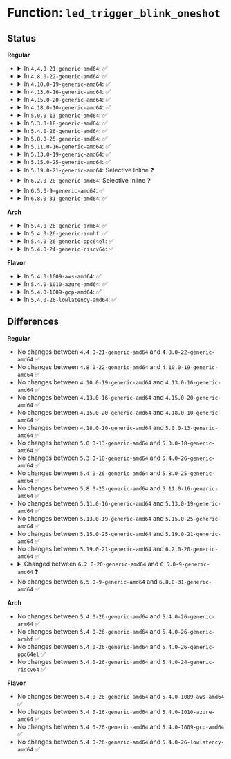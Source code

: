 # Function: <code>led_trigger_blink_oneshot</code>

## Status
<b>Regular</b>
<ul>
<li>
<details>
<summary>In <code>4.4.0-21-generic-amd64</code>: ✅</summary>

```c
void led_trigger_blink_oneshot(struct led_trigger * trig, long unsigned int * delay_on, long unsigned int * delay_off, int invert)
```

```json
{
  "name": "led_trigger_blink_oneshot",
  "collision_type": "Unique Global",
  "inline_type": "No",
  "funcs": [
    {
      "addr": 18446744071585983120,
      "name": "led_trigger_blink_oneshot",
      "external": true,
      "loc": "drivers/leds/led-triggers.c:299",
      "file": "drivers/leds/led-triggers.c",
      "inline": "seen, unknown",
      "caller_inline": [],
      "caller_func": [
        "drivers/usb/common/led.c:usb_led_activity"
      ]
    }
  ],
  "symbols": [
    {
      "addr": 18446744071585983120,
      "name": "led_trigger_blink_oneshot",
      "section": ".text",
      "bind": "STB_GLOBAL",
      "size": 24
    }
  ]
}
```
</details>
</li>
<li>
<details>
<summary>In <code>4.8.0-22-generic-amd64</code>: ✅</summary>

```c
void led_trigger_blink_oneshot(struct led_trigger * trig, long unsigned int * delay_on, long unsigned int * delay_off, int invert)
```

```json
{
  "name": "led_trigger_blink_oneshot",
  "collision_type": "Unique Global",
  "inline_type": "No",
  "funcs": [
    {
      "addr": 18446744071586388752,
      "name": "led_trigger_blink_oneshot",
      "external": true,
      "loc": "drivers/leds/led-triggers.c:320",
      "file": "drivers/leds/led-triggers.c",
      "inline": "seen, unknown",
      "caller_inline": [],
      "caller_func": [
        "drivers/usb/common/led.c:usb_led_activity",
        "drivers/leds/trigger/ledtrig-disk.c:ledtrig_disk_activity",
        "drivers/leds/trigger/ledtrig-disk.c:ledtrig_disk_activity",
        "drivers/leds/trigger/ledtrig-mtd.c:ledtrig_mtd_activity",
        "drivers/leds/trigger/ledtrig-mtd.c:ledtrig_mtd_activity"
      ]
    }
  ],
  "symbols": [
    {
      "addr": 18446744071586388752,
      "name": "led_trigger_blink_oneshot",
      "section": ".text",
      "bind": "STB_GLOBAL",
      "size": 24
    }
  ]
}
```
</details>
</li>
<li>
<details>
<summary>In <code>4.10.0-19-generic-amd64</code>: ✅</summary>

```c
void led_trigger_blink_oneshot(struct led_trigger * trig, long unsigned int * delay_on, long unsigned int * delay_off, int invert)
```

```json
{
  "name": "led_trigger_blink_oneshot",
  "collision_type": "Unique Global",
  "inline_type": "No",
  "funcs": [
    {
      "addr": 18446744071586597600,
      "name": "led_trigger_blink_oneshot",
      "external": true,
      "loc": "drivers/leds/led-triggers.c:327",
      "file": "drivers/leds/led-triggers.c",
      "inline": "seen, unknown",
      "caller_inline": [],
      "caller_func": [
        "drivers/usb/common/led.c:usb_led_activity",
        "drivers/leds/trigger/ledtrig-disk.c:ledtrig_disk_activity",
        "drivers/leds/trigger/ledtrig-disk.c:ledtrig_disk_activity",
        "drivers/leds/trigger/ledtrig-mtd.c:ledtrig_mtd_activity",
        "drivers/leds/trigger/ledtrig-mtd.c:ledtrig_mtd_activity"
      ]
    }
  ],
  "symbols": [
    {
      "addr": 18446744071586597600,
      "name": "led_trigger_blink_oneshot",
      "section": ".text",
      "bind": "STB_GLOBAL",
      "size": 24
    }
  ]
}
```
</details>
</li>
<li>
<details>
<summary>In <code>4.13.0-16-generic-amd64</code>: ✅</summary>

```c
void led_trigger_blink_oneshot(struct led_trigger * trig, long unsigned int * delay_on, long unsigned int * delay_off, int invert)
```

```json
{
  "name": "led_trigger_blink_oneshot",
  "collision_type": "Unique Global",
  "inline_type": "No",
  "funcs": [
    {
      "addr": 18446744071586722800,
      "name": "led_trigger_blink_oneshot",
      "external": true,
      "loc": "drivers/leds/led-triggers.c:327",
      "file": "drivers/leds/led-triggers.c",
      "inline": "seen, unknown",
      "caller_inline": [],
      "caller_func": [
        "drivers/usb/common/led.c:usb_led_activity",
        "drivers/leds/trigger/ledtrig-disk.c:ledtrig_disk_activity",
        "drivers/leds/trigger/ledtrig-disk.c:ledtrig_disk_activity",
        "drivers/leds/trigger/ledtrig-mtd.c:ledtrig_mtd_activity",
        "drivers/leds/trigger/ledtrig-mtd.c:ledtrig_mtd_activity"
      ]
    }
  ],
  "symbols": [
    {
      "addr": 18446744071586722800,
      "name": "led_trigger_blink_oneshot",
      "section": ".text",
      "bind": "STB_GLOBAL",
      "size": 134
    }
  ]
}
```
</details>
</li>
<li>
<details>
<summary>In <code>4.15.0-20-generic-amd64</code>: ✅</summary>

```c
void led_trigger_blink_oneshot(struct led_trigger * trig, long unsigned int * delay_on, long unsigned int * delay_off, int invert)
```

```json
{
  "name": "led_trigger_blink_oneshot",
  "collision_type": "Unique Global",
  "inline_type": "No",
  "funcs": [
    {
      "addr": 18446744071587207088,
      "name": "led_trigger_blink_oneshot",
      "external": true,
      "loc": "drivers/leds/led-triggers.c:327",
      "file": "drivers/leds/led-triggers.c",
      "inline": "seen, unknown",
      "caller_inline": [],
      "caller_func": [
        "drivers/usb/common/led.c:usb_led_activity",
        "drivers/leds/trigger/ledtrig-disk.c:ledtrig_disk_activity",
        "drivers/leds/trigger/ledtrig-disk.c:ledtrig_disk_activity",
        "drivers/leds/trigger/ledtrig-mtd.c:ledtrig_mtd_activity",
        "drivers/leds/trigger/ledtrig-mtd.c:ledtrig_mtd_activity"
      ]
    }
  ],
  "symbols": [
    {
      "addr": 18446744071587207088,
      "name": "led_trigger_blink_oneshot",
      "section": ".text",
      "bind": "STB_GLOBAL",
      "size": 134
    }
  ]
}
```
</details>
</li>
<li>
<details>
<summary>In <code>4.18.0-10-generic-amd64</code>: ✅</summary>

```c
void led_trigger_blink_oneshot(struct led_trigger * trig, long unsigned int * delay_on, long unsigned int * delay_off, int invert)
```

```json
{
  "name": "led_trigger_blink_oneshot",
  "collision_type": "Unique Global",
  "inline_type": "No",
  "funcs": [
    {
      "addr": 18446744071587507648,
      "name": "led_trigger_blink_oneshot",
      "external": true,
      "loc": "drivers/leds/led-triggers.c:327",
      "file": "drivers/leds/led-triggers.c",
      "inline": "seen, unknown",
      "caller_inline": [],
      "caller_func": [
        "drivers/usb/common/led.c:usb_led_activity",
        "drivers/leds/trigger/ledtrig-disk.c:ledtrig_disk_activity",
        "drivers/leds/trigger/ledtrig-disk.c:ledtrig_disk_activity",
        "drivers/leds/trigger/ledtrig-disk.c:ledtrig_disk_activity",
        "drivers/leds/trigger/ledtrig-disk.c:ledtrig_disk_activity",
        "drivers/leds/trigger/ledtrig-mtd.c:ledtrig_mtd_activity",
        "drivers/leds/trigger/ledtrig-mtd.c:ledtrig_mtd_activity"
      ]
    }
  ],
  "symbols": [
    {
      "addr": 18446744071587507648,
      "name": "led_trigger_blink_oneshot",
      "section": ".text",
      "bind": "STB_GLOBAL",
      "size": 132
    }
  ]
}
```
</details>
</li>
<li>
<details>
<summary>In <code>5.0.0-13-generic-amd64</code>: ✅</summary>

```c
void led_trigger_blink_oneshot(struct led_trigger * trig, long unsigned int * delay_on, long unsigned int * delay_off, int invert)
```

```json
{
  "name": "led_trigger_blink_oneshot",
  "collision_type": "Unique Global",
  "inline_type": "No",
  "funcs": [
    {
      "addr": 18446744071587688016,
      "name": "led_trigger_blink_oneshot",
      "external": true,
      "loc": "drivers/leds/led-triggers.c:365",
      "file": "drivers/leds/led-triggers.c",
      "inline": "seen, unknown",
      "caller_inline": [],
      "caller_func": [
        "drivers/usb/common/led.c:usb_led_activity",
        "drivers/leds/trigger/ledtrig-disk.c:ledtrig_disk_activity",
        "drivers/leds/trigger/ledtrig-disk.c:ledtrig_disk_activity",
        "drivers/leds/trigger/ledtrig-disk.c:ledtrig_disk_activity",
        "drivers/leds/trigger/ledtrig-disk.c:ledtrig_disk_activity",
        "drivers/leds/trigger/ledtrig-mtd.c:ledtrig_mtd_activity",
        "drivers/leds/trigger/ledtrig-mtd.c:ledtrig_mtd_activity"
      ]
    }
  ],
  "symbols": [
    {
      "addr": 18446744071587688016,
      "name": "led_trigger_blink_oneshot",
      "section": ".text",
      "bind": "STB_GLOBAL",
      "size": 132
    }
  ]
}
```
</details>
</li>
<li>
<details>
<summary>In <code>5.3.0-18-generic-amd64</code>: ✅</summary>

```c
void led_trigger_blink_oneshot(struct led_trigger * trig, long unsigned int * delay_on, long unsigned int * delay_off, int invert)
```

```json
{
  "name": "led_trigger_blink_oneshot",
  "collision_type": "Unique Global",
  "inline_type": "No",
  "funcs": [
    {
      "addr": 18446744071587967232,
      "name": "led_trigger_blink_oneshot",
      "external": true,
      "loc": "drivers/leds/led-triggers.c:361",
      "file": "drivers/leds/led-triggers.c",
      "inline": "seen, unknown",
      "caller_inline": [],
      "caller_func": [
        "drivers/usb/common/led.c:usb_led_activity",
        "drivers/leds/trigger/ledtrig-disk.c:ledtrig_disk_activity",
        "drivers/leds/trigger/ledtrig-disk.c:ledtrig_disk_activity",
        "drivers/leds/trigger/ledtrig-disk.c:ledtrig_disk_activity",
        "drivers/leds/trigger/ledtrig-disk.c:ledtrig_disk_activity",
        "drivers/leds/trigger/ledtrig-mtd.c:ledtrig_mtd_activity",
        "drivers/leds/trigger/ledtrig-mtd.c:ledtrig_mtd_activity"
      ]
    }
  ],
  "symbols": [
    {
      "addr": 18446744071587967232,
      "name": "led_trigger_blink_oneshot",
      "section": ".text",
      "bind": "STB_GLOBAL",
      "size": 138
    }
  ]
}
```
</details>
</li>
<li>
<details>
<summary>In <code>5.4.0-26-generic-amd64</code>: ✅</summary>

```c
void led_trigger_blink_oneshot(struct led_trigger * trig, long unsigned int * delay_on, long unsigned int * delay_off, int invert)
```

```json
{
  "name": "led_trigger_blink_oneshot",
  "collision_type": "Unique Global",
  "inline_type": "No",
  "funcs": [
    {
      "addr": 18446744071588174368,
      "name": "led_trigger_blink_oneshot",
      "external": true,
      "loc": "drivers/leds/led-triggers.c:362",
      "file": "drivers/leds/led-triggers.c",
      "inline": "seen, unknown",
      "caller_inline": [],
      "caller_func": [
        "drivers/usb/common/led.c:usb_led_activity",
        "drivers/leds/trigger/ledtrig-disk.c:ledtrig_disk_activity",
        "drivers/leds/trigger/ledtrig-disk.c:ledtrig_disk_activity",
        "drivers/leds/trigger/ledtrig-disk.c:ledtrig_disk_activity",
        "drivers/leds/trigger/ledtrig-disk.c:ledtrig_disk_activity",
        "drivers/leds/trigger/ledtrig-mtd.c:ledtrig_mtd_activity",
        "drivers/leds/trigger/ledtrig-mtd.c:ledtrig_mtd_activity"
      ]
    }
  ],
  "symbols": [
    {
      "addr": 18446744071588174368,
      "name": "led_trigger_blink_oneshot",
      "section": ".text",
      "bind": "STB_GLOBAL",
      "size": 138
    }
  ]
}
```
</details>
</li>
<li>
<details>
<summary>In <code>5.8.0-25-generic-amd64</code>: ✅</summary>

```c
void led_trigger_blink_oneshot(struct led_trigger * trig, long unsigned int * delay_on, long unsigned int * delay_off, int invert)
```

```json
{
  "name": "led_trigger_blink_oneshot",
  "collision_type": "Unique Global",
  "inline_type": "No",
  "funcs": [
    {
      "addr": 18446744071589038784,
      "name": "led_trigger_blink_oneshot",
      "external": true,
      "loc": "drivers/leds/led-triggers.c:408",
      "file": "drivers/leds/led-triggers.c",
      "inline": "seen, unknown",
      "caller_inline": [],
      "caller_func": [
        "drivers/usb/common/led.c:usb_led_activity",
        "drivers/leds/trigger/ledtrig-disk.c:ledtrig_disk_activity",
        "drivers/leds/trigger/ledtrig-disk.c:ledtrig_disk_activity",
        "drivers/leds/trigger/ledtrig-disk.c:ledtrig_disk_activity",
        "drivers/leds/trigger/ledtrig-disk.c:ledtrig_disk_activity",
        "drivers/leds/trigger/ledtrig-mtd.c:ledtrig_mtd_activity",
        "drivers/leds/trigger/ledtrig-mtd.c:ledtrig_mtd_activity"
      ]
    }
  ],
  "symbols": [
    {
      "addr": 18446744071589038784,
      "name": "led_trigger_blink_oneshot",
      "section": ".text",
      "bind": "STB_GLOBAL",
      "size": 136
    }
  ]
}
```
</details>
</li>
<li>
<details>
<summary>In <code>5.11.0-16-generic-amd64</code>: ✅</summary>

```c
void led_trigger_blink_oneshot(struct led_trigger * trig, long unsigned int * delay_on, long unsigned int * delay_off, int invert)
```

```json
{
  "name": "led_trigger_blink_oneshot",
  "collision_type": "Unique Global",
  "inline_type": "No",
  "funcs": [
    {
      "addr": 18446744071589048256,
      "name": "led_trigger_blink_oneshot",
      "external": true,
      "loc": "drivers/leds/led-triggers.c:424",
      "file": "drivers/leds/led-triggers.c",
      "inline": "seen, unknown",
      "caller_inline": [],
      "caller_func": [
        "drivers/usb/common/led.c:usb_led_activity",
        "drivers/leds/trigger/ledtrig-disk.c:ledtrig_disk_activity",
        "drivers/leds/trigger/ledtrig-disk.c:ledtrig_disk_activity",
        "drivers/leds/trigger/ledtrig-disk.c:ledtrig_disk_activity",
        "drivers/leds/trigger/ledtrig-disk.c:ledtrig_disk_activity",
        "drivers/leds/trigger/ledtrig-mtd.c:ledtrig_mtd_activity",
        "drivers/leds/trigger/ledtrig-mtd.c:ledtrig_mtd_activity"
      ]
    }
  ],
  "symbols": [
    {
      "addr": 18446744071589048256,
      "name": "led_trigger_blink_oneshot",
      "section": ".text",
      "bind": "STB_GLOBAL",
      "size": 147
    }
  ]
}
```
</details>
</li>
<li>
<details>
<summary>In <code>5.13.0-19-generic-amd64</code>: ✅</summary>

```c
void led_trigger_blink_oneshot(struct led_trigger * trig, long unsigned int * delay_on, long unsigned int * delay_off, int invert)
```

```json
{
  "name": "led_trigger_blink_oneshot",
  "collision_type": "Unique Global",
  "inline_type": "No",
  "funcs": [
    {
      "addr": 18446744071588935632,
      "name": "led_trigger_blink_oneshot",
      "external": true,
      "loc": "drivers/leds/led-triggers.c:424",
      "file": "drivers/leds/led-triggers.c",
      "inline": "seen, unknown",
      "caller_inline": [],
      "caller_func": [
        "drivers/usb/common/led.c:usb_led_activity",
        "drivers/leds/trigger/ledtrig-disk.c:ledtrig_disk_activity",
        "drivers/leds/trigger/ledtrig-disk.c:ledtrig_disk_activity",
        "drivers/leds/trigger/ledtrig-disk.c:ledtrig_disk_activity",
        "drivers/leds/trigger/ledtrig-disk.c:ledtrig_disk_activity",
        "drivers/leds/trigger/ledtrig-mtd.c:ledtrig_mtd_activity",
        "drivers/leds/trigger/ledtrig-mtd.c:ledtrig_mtd_activity"
      ]
    }
  ],
  "symbols": [
    {
      "addr": 18446744071588935632,
      "name": "led_trigger_blink_oneshot",
      "section": ".text",
      "bind": "STB_GLOBAL",
      "size": 147
    }
  ]
}
```
</details>
</li>
<li>
<details>
<summary>In <code>5.15.0-25-generic-amd64</code>: ✅</summary>

```c
void led_trigger_blink_oneshot(struct led_trigger * trig, long unsigned int * delay_on, long unsigned int * delay_off, int invert)
```

```json
{
  "name": "led_trigger_blink_oneshot",
  "collision_type": "Unique Global",
  "inline_type": "No",
  "funcs": [
    {
      "addr": 18446744071589643376,
      "name": "led_trigger_blink_oneshot",
      "external": true,
      "loc": "drivers/leds/led-triggers.c:424",
      "file": "drivers/leds/led-triggers.c",
      "inline": "seen, unknown",
      "caller_inline": [],
      "caller_func": [
        "drivers/usb/common/led.c:usb_led_activity",
        "drivers/leds/trigger/ledtrig-disk.c:ledtrig_disk_activity",
        "drivers/leds/trigger/ledtrig-disk.c:ledtrig_disk_activity",
        "drivers/leds/trigger/ledtrig-disk.c:ledtrig_disk_activity",
        "drivers/leds/trigger/ledtrig-disk.c:ledtrig_disk_activity",
        "drivers/leds/trigger/ledtrig-mtd.c:ledtrig_mtd_activity",
        "drivers/leds/trigger/ledtrig-mtd.c:ledtrig_mtd_activity"
      ]
    }
  ],
  "symbols": [
    {
      "addr": 18446744071589643376,
      "name": "led_trigger_blink_oneshot",
      "section": ".text",
      "bind": "STB_GLOBAL",
      "size": 147
    }
  ]
}
```
</details>
</li>
<li>
<details>
<summary>In <code>5.19.0-21-generic-amd64</code>: Selective Inline ❓</summary>

```c
void led_trigger_blink_oneshot(struct led_trigger * trig, long unsigned int * delay_on, long unsigned int * delay_off, int invert)
```

```json
{
  "name": "led_trigger_blink_oneshot",
  "collision_type": "Unique Global",
  "inline_type": "Selective",
  "funcs": [
    {
      "addr": 18446744071591144448,
      "name": "led_trigger_blink_oneshot",
      "external": true,
      "loc": "drivers/leds/led-triggers.c:425",
      "file": "drivers/leds/led-triggers.c",
      "inline": "not declared, inlined",
      "caller_inline": [],
      "caller_func": [
        "drivers/usb/common/led.c:usb_led_activity",
        "drivers/leds/trigger/ledtrig-disk.c:ledtrig_disk_activity",
        "drivers/leds/trigger/ledtrig-disk.c:ledtrig_disk_activity",
        "drivers/leds/trigger/ledtrig-disk.c:ledtrig_disk_activity",
        "drivers/leds/trigger/ledtrig-disk.c:ledtrig_disk_activity",
        "drivers/leds/trigger/ledtrig-mtd.c:ledtrig_mtd_activity",
        "drivers/leds/trigger/ledtrig-mtd.c:ledtrig_mtd_activity"
      ]
    }
  ],
  "symbols": [
    {
      "addr": 18446744071591144448,
      "name": "led_trigger_blink_oneshot",
      "section": ".text",
      "bind": "STB_GLOBAL",
      "size": 141
    }
  ]
}
```
</details>
</li>
<li>
<details>
<summary>In <code>6.2.0-20-generic-amd64</code>: Selective Inline ❓</summary>

```c
void led_trigger_blink_oneshot(struct led_trigger * trig, long unsigned int * delay_on, long unsigned int * delay_off, int invert)
```

```json
{
  "name": "led_trigger_blink_oneshot",
  "collision_type": "Unique Global",
  "inline_type": "Selective",
  "funcs": [
    {
      "addr": 18446744071592870416,
      "name": "led_trigger_blink_oneshot",
      "external": true,
      "loc": "drivers/leds/led-triggers.c:425",
      "file": "drivers/leds/led-triggers.c",
      "inline": "not declared, inlined",
      "caller_inline": [],
      "caller_func": [
        "drivers/usb/common/led.c:usb_led_activity",
        "drivers/leds/trigger/ledtrig-disk.c:ledtrig_disk_activity",
        "drivers/leds/trigger/ledtrig-disk.c:ledtrig_disk_activity",
        "drivers/leds/trigger/ledtrig-disk.c:ledtrig_disk_activity",
        "drivers/leds/trigger/ledtrig-disk.c:ledtrig_disk_activity",
        "drivers/leds/trigger/ledtrig-mtd.c:ledtrig_mtd_activity",
        "drivers/leds/trigger/ledtrig-mtd.c:ledtrig_mtd_activity"
      ]
    }
  ],
  "symbols": [
    {
      "addr": 18446744071592870416,
      "name": "led_trigger_blink_oneshot",
      "section": ".text",
      "bind": "STB_GLOBAL",
      "size": 141
    }
  ]
}
```
</details>
</li>
<li>
<details>
<summary>In <code>6.5.0-9-generic-amd64</code>: ✅</summary>

```c
void led_trigger_blink_oneshot(struct led_trigger * trig, long unsigned int delay_on, long unsigned int delay_off, int invert)
```

```json
{
  "name": "led_trigger_blink_oneshot",
  "collision_type": "Unique Global",
  "inline_type": "No",
  "funcs": [
    {
      "addr": 18446744071593309264,
      "name": "led_trigger_blink_oneshot",
      "external": true,
      "loc": "drivers/leds/led-triggers.c:426",
      "file": "drivers/leds/led-triggers.c",
      "inline": "seen, unknown",
      "caller_inline": [],
      "caller_func": [
        "drivers/usb/common/led.c:usb_led_activity",
        "drivers/leds/trigger/ledtrig-mtd.c:ledtrig_mtd_activity",
        "drivers/leds/trigger/ledtrig-mtd.c:ledtrig_mtd_activity"
      ]
    }
  ],
  "symbols": [
    {
      "addr": 18446744071593309264,
      "name": "led_trigger_blink_oneshot",
      "section": ".text",
      "bind": "STB_GLOBAL",
      "size": 166
    }
  ]
}
```
</details>
</li>
<li>
<details>
<summary>In <code>6.8.0-31-generic-amd64</code>: ✅</summary>

```c
void led_trigger_blink_oneshot(struct led_trigger * trig, long unsigned int delay_on, long unsigned int delay_off, int invert)
```

```json
{
  "name": "led_trigger_blink_oneshot",
  "collision_type": "Unique Global",
  "inline_type": "No",
  "funcs": [
    {
      "addr": 18446744071594065808,
      "name": "led_trigger_blink_oneshot",
      "external": true,
      "loc": "drivers/leds/led-triggers.c:413",
      "file": "drivers/leds/led-triggers.c",
      "inline": "seen, unknown",
      "caller_inline": [],
      "caller_func": [
        "drivers/usb/common/led.c:usb_led_activity",
        "drivers/leds/trigger/ledtrig-mtd.c:ledtrig_mtd_activity",
        "drivers/leds/trigger/ledtrig-mtd.c:ledtrig_mtd_activity"
      ]
    }
  ],
  "symbols": [
    {
      "addr": 18446744071594065808,
      "name": "led_trigger_blink_oneshot",
      "section": ".text",
      "bind": "STB_GLOBAL",
      "size": 166
    }
  ]
}
```
</details>
</li>
</ul>
<b>Arch</b>
<ul>
<li>
<details>
<summary>In <code>5.4.0-26-generic-arm64</code>: ✅</summary>

```c
void led_trigger_blink_oneshot(struct led_trigger * trig, long unsigned int * delay_on, long unsigned int * delay_off, int invert)
```

```json
{
  "name": "led_trigger_blink_oneshot",
  "collision_type": "Unique Global",
  "inline_type": "No",
  "funcs": [
    {
      "addr": 18446603336501469568,
      "name": "led_trigger_blink_oneshot",
      "external": true,
      "loc": "drivers/leds/led-triggers.c:362",
      "file": "drivers/leds/led-triggers.c",
      "inline": "seen, unknown",
      "caller_inline": [],
      "caller_func": [
        "drivers/usb/common/led.c:usb_led_activity",
        "drivers/usb/common/led.c:usb_led_activity",
        "drivers/leds/trigger/ledtrig-disk.c:ledtrig_disk_activity",
        "drivers/leds/trigger/ledtrig-disk.c:ledtrig_disk_activity",
        "drivers/leds/trigger/ledtrig-disk.c:ledtrig_disk_activity",
        "drivers/leds/trigger/ledtrig-disk.c:ledtrig_disk_activity",
        "drivers/leds/trigger/ledtrig-mtd.c:ledtrig_mtd_activity",
        "drivers/leds/trigger/ledtrig-mtd.c:ledtrig_mtd_activity"
      ]
    }
  ],
  "symbols": [
    {
      "addr": 18446603336501469568,
      "name": "led_trigger_blink_oneshot",
      "section": ".text",
      "bind": "STB_GLOBAL",
      "size": 240
    }
  ]
}
```
</details>
</li>
<li>
<details>
<summary>In <code>5.4.0-26-generic-armhf</code>: ✅</summary>

```c
void led_trigger_blink_oneshot(struct led_trigger * trig, long unsigned int * delay_on, long unsigned int * delay_off, int invert)
```

```json
{
  "name": "led_trigger_blink_oneshot",
  "collision_type": "Unique Global",
  "inline_type": "No",
  "funcs": [
    {
      "addr": 3234020224,
      "name": "led_trigger_blink_oneshot",
      "external": true,
      "loc": "drivers/leds/led-triggers.c:362",
      "file": "drivers/leds/led-triggers.c",
      "inline": "seen, unknown",
      "caller_inline": [],
      "caller_func": [
        "drivers/usb/common/led.c:usb_led_activity",
        "drivers/leds/trigger/ledtrig-disk.c:ledtrig_disk_activity",
        "drivers/leds/trigger/ledtrig-disk.c:ledtrig_disk_activity",
        "drivers/leds/trigger/ledtrig-disk.c:ledtrig_disk_activity",
        "drivers/leds/trigger/ledtrig-mtd.c:ledtrig_mtd_activity",
        "drivers/leds/trigger/ledtrig-mtd.c:ledtrig_mtd_activity"
      ]
    }
  ],
  "symbols": [
    {
      "addr": 3234020224,
      "name": "led_trigger_blink_oneshot",
      "section": ".text",
      "bind": "STB_GLOBAL",
      "size": 152
    }
  ]
}
```
</details>
</li>
<li>
<details>
<summary>In <code>5.4.0-26-generic-ppc64el</code>: ✅</summary>

```c
void led_trigger_blink_oneshot(struct led_trigger * trig, long unsigned int * delay_on, long unsigned int * delay_off, int invert)
```

```json
{
  "name": "led_trigger_blink_oneshot",
  "collision_type": "Unique Global",
  "inline_type": "No",
  "funcs": [
    {
      "addr": 13835058055295007456,
      "name": "led_trigger_blink_oneshot",
      "external": true,
      "loc": "drivers/leds/led-triggers.c:362",
      "file": "drivers/leds/led-triggers.c",
      "inline": "seen, unknown",
      "caller_inline": [],
      "caller_func": [
        "drivers/usb/common/led.c:usb_led_activity",
        "drivers/usb/common/led.c:usb_led_activity",
        "drivers/leds/trigger/ledtrig-disk.c:ledtrig_disk_activity",
        "drivers/leds/trigger/ledtrig-disk.c:ledtrig_disk_activity",
        "drivers/leds/trigger/ledtrig-disk.c:ledtrig_disk_activity",
        "drivers/leds/trigger/ledtrig-disk.c:ledtrig_disk_activity",
        "drivers/leds/trigger/ledtrig-mtd.c:ledtrig_mtd_activity",
        "drivers/leds/trigger/ledtrig-mtd.c:ledtrig_mtd_activity"
      ]
    }
  ],
  "symbols": [
    {
      "addr": 13835058055295007456,
      "name": "led_trigger_blink_oneshot",
      "section": ".text",
      "bind": "STB_GLOBAL",
      "size": 212
    }
  ]
}
```
</details>
</li>
<li>
<details>
<summary>In <code>5.4.0-24-generic-riscv64</code>: ✅</summary>

```c
void led_trigger_blink_oneshot(struct led_trigger * trig, long unsigned int * delay_on, long unsigned int * delay_off, int invert)
```

```json
{
  "name": "led_trigger_blink_oneshot",
  "collision_type": "Unique Global",
  "inline_type": "No",
  "funcs": [
    {
      "addr": 18446743936278060362,
      "name": "led_trigger_blink_oneshot",
      "external": true,
      "loc": "drivers/leds/led-triggers.c:362",
      "file": "drivers/leds/led-triggers.c",
      "inline": "seen, unknown",
      "caller_inline": [],
      "caller_func": [
        "drivers/usb/common/led.c:usb_led_activity",
        "drivers/leds/trigger/ledtrig-disk.c:ledtrig_disk_activity",
        "drivers/leds/trigger/ledtrig-disk.c:ledtrig_disk_activity",
        "drivers/leds/trigger/ledtrig-disk.c:ledtrig_disk_activity",
        "drivers/leds/trigger/ledtrig-disk.c:ledtrig_disk_activity",
        "drivers/leds/trigger/ledtrig-mtd.c:ledtrig_mtd_activity",
        "drivers/leds/trigger/ledtrig-mtd.c:ledtrig_mtd_activity"
      ]
    }
  ],
  "symbols": [
    {
      "addr": 18446743936278060362,
      "name": "led_trigger_blink_oneshot",
      "section": ".text",
      "bind": "STB_GLOBAL",
      "size": 128
    }
  ]
}
```
</details>
</li>
</ul>
<b>Flavor</b>
<ul>
<li>
<details>
<summary>In <code>5.4.0-1009-aws-amd64</code>: ✅</summary>

```c
void led_trigger_blink_oneshot(struct led_trigger * trig, long unsigned int * delay_on, long unsigned int * delay_off, int invert)
```

```json
{
  "name": "led_trigger_blink_oneshot",
  "collision_type": "Unique Global",
  "inline_type": "No",
  "funcs": [
    {
      "addr": 18446744071587793840,
      "name": "led_trigger_blink_oneshot",
      "external": true,
      "loc": "drivers/leds/led-triggers.c:362",
      "file": "drivers/leds/led-triggers.c",
      "inline": "seen, unknown",
      "caller_inline": [],
      "caller_func": [
        "drivers/usb/common/led.c:usb_led_activity"
      ]
    }
  ],
  "symbols": [
    {
      "addr": 18446744071587793840,
      "name": "led_trigger_blink_oneshot",
      "section": ".text",
      "bind": "STB_GLOBAL",
      "size": 138
    }
  ]
}
```
</details>
</li>
<li>
<details>
<summary>In <code>5.4.0-1010-azure-amd64</code>: ✅</summary>

```c
void led_trigger_blink_oneshot(struct led_trigger * trig, long unsigned int * delay_on, long unsigned int * delay_off, int invert)
```

```json
{
  "name": "led_trigger_blink_oneshot",
  "collision_type": "Unique Global",
  "inline_type": "No",
  "funcs": [
    {
      "addr": 18446744071587497264,
      "name": "led_trigger_blink_oneshot",
      "external": true,
      "loc": "drivers/leds/led-triggers.c:362",
      "file": "drivers/leds/led-triggers.c",
      "inline": "seen, unknown",
      "caller_inline": [],
      "caller_func": []
    }
  ],
  "symbols": [
    {
      "addr": 18446744071587497264,
      "name": "led_trigger_blink_oneshot",
      "section": ".text",
      "bind": "STB_GLOBAL",
      "size": 138
    }
  ]
}
```
</details>
</li>
<li>
<details>
<summary>In <code>5.4.0-1009-gcp-amd64</code>: ✅</summary>

```c
void led_trigger_blink_oneshot(struct led_trigger * trig, long unsigned int * delay_on, long unsigned int * delay_off, int invert)
```

```json
{
  "name": "led_trigger_blink_oneshot",
  "collision_type": "Unique Global",
  "inline_type": "No",
  "funcs": [
    {
      "addr": 18446744071588128896,
      "name": "led_trigger_blink_oneshot",
      "external": true,
      "loc": "drivers/leds/led-triggers.c:362",
      "file": "drivers/leds/led-triggers.c",
      "inline": "seen, unknown",
      "caller_inline": [],
      "caller_func": [
        "drivers/usb/common/led.c:usb_led_activity",
        "drivers/leds/trigger/ledtrig-disk.c:ledtrig_disk_activity",
        "drivers/leds/trigger/ledtrig-disk.c:ledtrig_disk_activity",
        "drivers/leds/trigger/ledtrig-disk.c:ledtrig_disk_activity",
        "drivers/leds/trigger/ledtrig-disk.c:ledtrig_disk_activity",
        "drivers/leds/trigger/ledtrig-mtd.c:ledtrig_mtd_activity",
        "drivers/leds/trigger/ledtrig-mtd.c:ledtrig_mtd_activity"
      ]
    }
  ],
  "symbols": [
    {
      "addr": 18446744071588128896,
      "name": "led_trigger_blink_oneshot",
      "section": ".text",
      "bind": "STB_GLOBAL",
      "size": 138
    }
  ]
}
```
</details>
</li>
<li>
<details>
<summary>In <code>5.4.0-26-lowlatency-amd64</code>: ✅</summary>

```c
void led_trigger_blink_oneshot(struct led_trigger * trig, long unsigned int * delay_on, long unsigned int * delay_off, int invert)
```

```json
{
  "name": "led_trigger_blink_oneshot",
  "collision_type": "Unique Global",
  "inline_type": "No",
  "funcs": [
    {
      "addr": 18446744071588246432,
      "name": "led_trigger_blink_oneshot",
      "external": true,
      "loc": "drivers/leds/led-triggers.c:362",
      "file": "drivers/leds/led-triggers.c",
      "inline": "seen, unknown",
      "caller_inline": [],
      "caller_func": [
        "drivers/usb/common/led.c:usb_led_activity",
        "drivers/leds/trigger/ledtrig-disk.c:ledtrig_disk_activity",
        "drivers/leds/trigger/ledtrig-disk.c:ledtrig_disk_activity",
        "drivers/leds/trigger/ledtrig-disk.c:ledtrig_disk_activity",
        "drivers/leds/trigger/ledtrig-disk.c:ledtrig_disk_activity",
        "drivers/leds/trigger/ledtrig-mtd.c:ledtrig_mtd_activity",
        "drivers/leds/trigger/ledtrig-mtd.c:ledtrig_mtd_activity"
      ]
    }
  ],
  "symbols": [
    {
      "addr": 18446744071588246432,
      "name": "led_trigger_blink_oneshot",
      "section": ".text",
      "bind": "STB_GLOBAL",
      "size": 138
    }
  ]
}
```
</details>
</li>
</ul>

## Differences
<b>Regular</b>
<ul>
<li>
No changes between <code>4.4.0-21-generic-amd64</code> and <code>4.8.0-22-generic-amd64</code> ✅
</li>
<li>
No changes between <code>4.8.0-22-generic-amd64</code> and <code>4.10.0-19-generic-amd64</code> ✅
</li>
<li>
No changes between <code>4.10.0-19-generic-amd64</code> and <code>4.13.0-16-generic-amd64</code> ✅
</li>
<li>
No changes between <code>4.13.0-16-generic-amd64</code> and <code>4.15.0-20-generic-amd64</code> ✅
</li>
<li>
No changes between <code>4.15.0-20-generic-amd64</code> and <code>4.18.0-10-generic-amd64</code> ✅
</li>
<li>
No changes between <code>4.18.0-10-generic-amd64</code> and <code>5.0.0-13-generic-amd64</code> ✅
</li>
<li>
No changes between <code>5.0.0-13-generic-amd64</code> and <code>5.3.0-18-generic-amd64</code> ✅
</li>
<li>
No changes between <code>5.3.0-18-generic-amd64</code> and <code>5.4.0-26-generic-amd64</code> ✅
</li>
<li>
No changes between <code>5.4.0-26-generic-amd64</code> and <code>5.8.0-25-generic-amd64</code> ✅
</li>
<li>
No changes between <code>5.8.0-25-generic-amd64</code> and <code>5.11.0-16-generic-amd64</code> ✅
</li>
<li>
No changes between <code>5.11.0-16-generic-amd64</code> and <code>5.13.0-19-generic-amd64</code> ✅
</li>
<li>
No changes between <code>5.13.0-19-generic-amd64</code> and <code>5.15.0-25-generic-amd64</code> ✅
</li>
<li>
No changes between <code>5.15.0-25-generic-amd64</code> and <code>5.19.0-21-generic-amd64</code> ✅
</li>
<li>
No changes between <code>5.19.0-21-generic-amd64</code> and <code>6.2.0-20-generic-amd64</code> ✅
</li>
<li>
<details>
<summary>Changed between <code>6.2.0-20-generic-amd64</code> and <code>6.5.0-9-generic-amd64</code> ❓</summary>
<ul>
<li>
<b>Param type changed. </b>
<code>long unsigned int * delay_on</code> ➡️ <code>long unsigned int delay_on</code>
</li>
<li>
<b>Param type changed. </b>
<code>long unsigned int * delay_off</code> ➡️ <code>long unsigned int delay_off</code>
</li>
</ul>
</details>
</li>
<li>
No changes between <code>6.5.0-9-generic-amd64</code> and <code>6.8.0-31-generic-amd64</code> ✅
</li>
</ul>
<b>Arch</b>
<ul>
<li>
No changes between <code>5.4.0-26-generic-amd64</code> and <code>5.4.0-26-generic-arm64</code> ✅
</li>
<li>
No changes between <code>5.4.0-26-generic-amd64</code> and <code>5.4.0-26-generic-armhf</code> ✅
</li>
<li>
No changes between <code>5.4.0-26-generic-amd64</code> and <code>5.4.0-26-generic-ppc64el</code> ✅
</li>
<li>
No changes between <code>5.4.0-26-generic-amd64</code> and <code>5.4.0-24-generic-riscv64</code> ✅
</li>
</ul>
<b>Flavor</b>
<ul>
<li>
No changes between <code>5.4.0-26-generic-amd64</code> and <code>5.4.0-1009-aws-amd64</code> ✅
</li>
<li>
No changes between <code>5.4.0-26-generic-amd64</code> and <code>5.4.0-1010-azure-amd64</code> ✅
</li>
<li>
No changes between <code>5.4.0-26-generic-amd64</code> and <code>5.4.0-1009-gcp-amd64</code> ✅
</li>
<li>
No changes between <code>5.4.0-26-generic-amd64</code> and <code>5.4.0-26-lowlatency-amd64</code> ✅
</li>
</ul>
